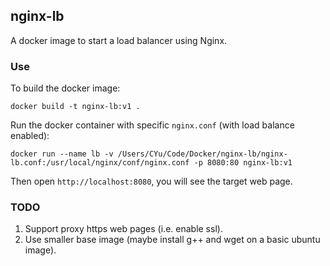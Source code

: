 ## nginx-lb

A docker image to start a load balancer using Nginx.

### Use

To build the docker image:

```
docker build -t nginx-lb:v1 .
```

Run the docker container with specific `nginx.conf` (with load balance enabled):

```
docker run --name lb -v /Users/CYu/Code/Docker/nginx-lb/nginx-lb.conf:/usr/local/nginx/conf/nginx.conf -p 8080:80 nginx-lb:v1
```

Then open `http://localhost:8080`, you will see the target web page.

### TODO

1. Support proxy https web pages (i.e. enable ssl).
2. Use smaller base image (maybe install g++ and wget on a basic ubuntu image).